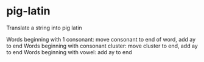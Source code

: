 # pig-latin
Translate a string into pig latin

Words beginning with 1 consonant: move consonant to end of word, add ay to end
Words beginning with consonant cluster: move cluster to end, add ay to end
Words beginning with vowel: add ay to end
